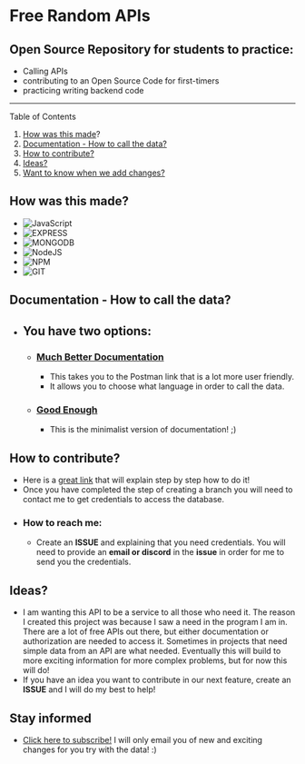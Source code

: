 # Free Random APIs

## Open Source Repository for students to practice:
- Calling APIs
- contributing to an Open Source Code for first-timers
- practicing writing backend code
---

Table of Contents
1. [How was this made](#creation)?
2. [Documentation - How to call the data?](#documentation)
3. [How to contribute?](#contribute)
4. [Ideas?](#ideas)
5. [Want to know when we add changes?](#stayInformed)



## How was this made? <a name="creation"></a>

- ![JavaScript](https://camo.githubusercontent.com/93c855ae825c1757f3426f05a05f4949d3b786c5b22d0edb53143a9e8f8499f6/68747470733a2f2f696d672e736869656c64732e696f2f62616467652f4a6176615363726970742d3332333333303f7374796c653d666f722d7468652d6261646765266c6f676f3d6a617661736372697074266c6f676f436f6c6f723d463744463145)
- ![EXPRESS](https://camo.githubusercontent.com/a13091c112f3caf333125d48188cda0292a5d64467f19703aee213d85c11362e/68747470733a2f2f696d672e736869656c64732e696f2f62616467652f2d657870726573732d3030303030303f6c6f676f3d65787072657373266c6f676f436f6c6f723d7768697465267374796c653d666f722d7468652d6261646765)
- ![MONGODB](https://camo.githubusercontent.com/a15a24d9faa7d2533bf1a1bdef16c65342ea3c8e61a6e35f42915976752b37eb/68747470733a2f2f696d672e736869656c64732e696f2f62616467652f6d6f6e676f64622d2532334646303041412e7376673f267374796c653d666f722d7468652d6261646765266c6f676f3d6d7973716c266c6f676f436f6c6f723d7768697465)
- ![NodeJS](https://camo.githubusercontent.com/a1eae878fdd3d1c1b687992ca74e5cac85f4b68e60a6efaa7bc8dc9883b71229/68747470733a2f2f696d672e736869656c64732e696f2f62616467652f4e6f64652e6a732d3333393933333f7374796c653d666f722d7468652d6261646765266c6f676f3d6e6f6465646f746a73266c6f676f436f6c6f723d7768697465)
- ![NPM](https://camo.githubusercontent.com/55037e0ff8e2c9df84ad631c3d0443a7316776ede7459a5872ccb336d7df2781/68747470733a2f2f696d672e736869656c64732e696f2f62616467652f6e706d2d4342333833373f7374796c653d666f722d7468652d6261646765266c6f676f3d6e706d266c6f676f436f6c6f723d7768697465)
- ![GIT](https://camo.githubusercontent.com/bd2bd127c104ba5c98bb12c70801b075aee1f040009089510f69554300e7ff41/68747470733a2f2f696d672e736869656c64732e696f2f62616467652f4769742d4630353033323f7374796c653d666f722d7468652d6261646765266c6f676f3d676974266c6f676f436f6c6f723d7768697465)
## Documentation - How to call the data? <a name="documentation"></a>
- ## You have two options:
  - ### [Much Better Documentation](https://documenter.getpostman.com/view/18924529/UzR1M3Jq)
    - This takes you to the Postman link that is a lot more user friendly.
    - It allows you to choose what language in order to call the data.
  - ### [Good Enough](https://freerandomapi.herokuapp.com/)
    - This is the minimalist version of documentation! ;) 

## How to contribute? <a name="contribute"></a>
- Here is a [great link](https://github.com/firstcontributions/first-contributions) that will explain step by step how to do it!
- Once you have completed the step of creating a branch you will need to contact me to get credentials to access the database. 
- ### How to reach me:
  -  Create an **ISSUE** and explaining that you need credentials. You will need to provide an **email or discord** in the **issue** in order for me to send you the credentials.

## Ideas? <a name="ideas"></a>
- I am wanting this API to be a service to all those who need it. The reason I created this project was because I saw a need in the program I am in. There are a lot of free APIs out there, but either documentation or authorization are needed to access it. Sometimes in projects that need simple data from an API are what needed. Eventually this will build to more exciting information for more complex problems, but for now this will do!
- If you have an idea you want to contribute in our next feature, create an **ISSUE** and I will do my best to help!

## Stay informed <a name="stayInformed"></a>
- [Click here to subscribe!](https://skilled-pioneer-4030.ck.page/1e32213d7f) I will only email you of new and exciting changes for you try with the data! :) 